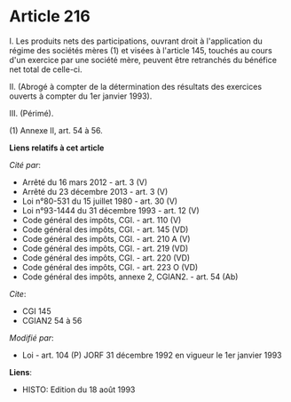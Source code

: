# Article 216

I. Les produits nets des participations, ouvrant droit à l'application du régime des sociétés mères (1) et visées à l'article
145, touchés au cours d'un exercice par une société mère, peuvent être retranchés du bénéfice net total de celle-ci.

II. (Abrogé à compter de la détermination des résultats des exercices ouverts à compter du 1er janvier 1993).

III. (Périmé).

(1) Annexe II, art. 54 à 56.

**Liens relatifs à cet article**

_Cité par_:

  - Arrêté du 16 mars 2012 - art. 3 (V)
  - Arrêté du 23 décembre 2013 - art. 3 (V)
  - Loi n°80-531 du 15 juillet 1980 - art. 30 (V)
  - Loi n°93-1444 du 31 décembre 1993 - art. 12 (V)
  - Code général des impôts, CGI. - art. 110 (V)
  - Code général des impôts, CGI. - art. 145 (VD)
  - Code général des impôts, CGI. - art. 210 A (V)
  - Code général des impôts, CGI. - art. 219 (VD)
  - Code général des impôts, CGI. - art. 220 (VD)
  - Code général des impôts, CGI. - art. 223 O (VD)
  - Code général des impôts, annexe 2, CGIAN2. - art. 54 (Ab)

_Cite_:

  - CGI 145
  - CGIAN2 54 à 56

_Modifié par_:

  - Loi - art. 104 (P) JORF 31 décembre 1992 en vigueur le 1er janvier 1993

**Liens**:

  - HISTO: Edition du 18 août 1993
